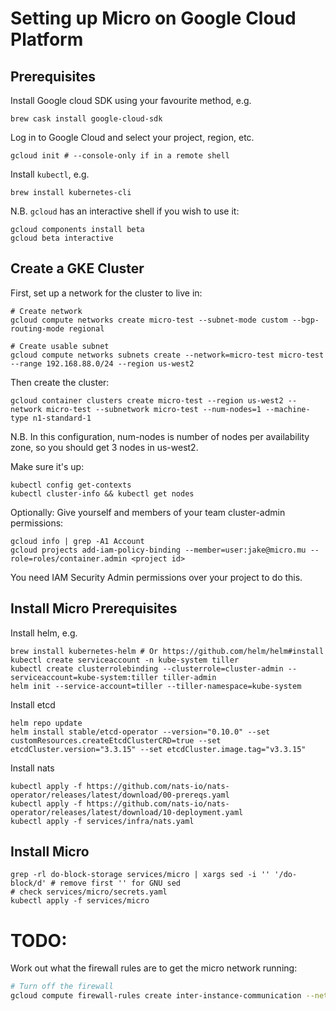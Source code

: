 # Setting up Micro on Google Cloud Platform

## Prerequisites 

Install Google cloud SDK using your favourite method, e.g.
```shell
brew cask install google-cloud-sdk
```

Log in to Google Cloud and select your project, region, etc.
```shell
gcloud init # --console-only if in a remote shell
```

Install `kubectl`, e.g.
```shell
brew install kubernetes-cli
```

N.B. `gcloud` has an interactive shell if you wish to use it:

```shell
gcloud components install beta
gcloud beta interactive
```

## Create a GKE Cluster

First, set up a network for the cluster to live in:

```shell
# Create network
gcloud compute networks create micro-test --subnet-mode custom --bgp-routing-mode regional

# Create usable subnet
gcloud compute networks subnets create --network=micro-test micro-test --range 192.168.88.0/24 --region us-west2
```

Then create the cluster:

```shell
gcloud container clusters create micro-test --region us-west2 --network micro-test --subnetwork micro-test --num-nodes=1 --machine-type n1-standard-1
```

N.B. In this configuration, num-nodes is number of nodes per availability zone, so you should get 3 nodes in us-west2.


Make sure it's up:

```shell
kubectl config get-contexts
kubectl cluster-info && kubectl get nodes
```

Optionally: Give yourself and members of your team cluster-admin permissions:

```shell
gcloud info | grep -A1 Account
gcloud projects add-iam-policy-binding --member=user:jake@micro.mu --role=roles/container.admin <project id>
```

You need IAM Security Admin permissions over your project to do this.

## Install Micro Prerequisites

Install helm, e.g.

```shell
brew install kubernetes-helm # Or https://github.com/helm/helm#install
kubectl create serviceaccount -n kube-system tiller
kubectl create clusterrolebinding --clusterrole=cluster-admin --serviceaccount=kube-system:tiller tiller-admin
helm init --service-account=tiller --tiller-namespace=kube-system
```

Install etcd

```shell
helm repo update
helm install stable/etcd-operator --version="0.10.0" --set customResources.createEtcdClusterCRD=true --set etcdCluster.version="3.3.15" --set etcdCluster.image.tag="v3.3.15"
```

Install nats

```shell
kubectl apply -f https://github.com/nats-io/nats-operator/releases/latest/download/00-prereqs.yaml
kubectl apply -f https://github.com/nats-io/nats-operator/releases/latest/download/10-deployment.yaml
kubectl apply -f services/infra/nats.yaml
```

## Install Micro

```shell
grep -rl do-block-storage services/micro | xargs sed -i '' '/do-block/d' # remove first '' for GNU sed
# check services/micro/secrets.yaml
kubectl apply -f services/micro
```

# TODO:

Work out what the firewall rules are to get the micro network running:

```bash
# Turn off the firewall
gcloud compute firewall-rules create inter-instance-communication --network micro-test --allow tcp,udp,icmp --source-ranges 0.0.0.0/0
```
